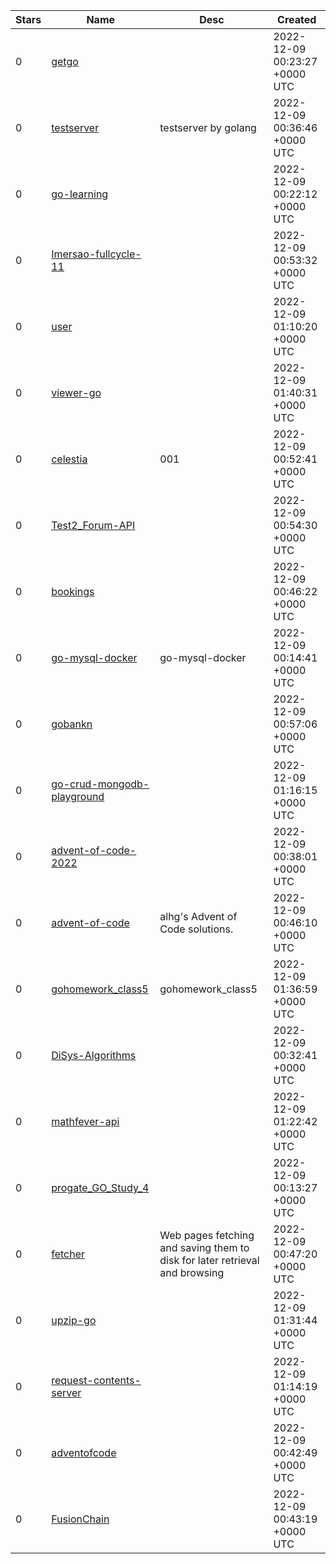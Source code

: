 | Stars | Name | Desc | Created | 
| ----- | ------- | ------------- | ------------- |
| 0 | [getgo](https://github.com/moby-it/getgo) |  | 2022-12-09 00:23:27 +0000 UTC |
| 0 | [testserver](https://github.com/shjhwoo/testserver) | testserver by golang | 2022-12-09 00:36:46 +0000 UTC |
| 0 | [go-learning](https://github.com/allenlin90/go-learning) |  | 2022-12-09 00:22:12 +0000 UTC |
| 0 | [Imersao-fullcycle-11](https://github.com/masilvasql/Imersao-fullcycle-11) |  | 2022-12-09 00:53:32 +0000 UTC |
| 0 | [user](https://github.com/FakeZhihu/user) |  | 2022-12-09 01:10:20 +0000 UTC |
| 0 | [viewer-go](https://github.com/ludw1gj/viewer-go) |  | 2022-12-09 01:40:31 +0000 UTC |
| 0 | [celestia](https://github.com/XF0707/celestia) | 001 | 2022-12-09 00:52:41 +0000 UTC |
| 0 | [Test2_Forum-API](https://github.com/kegodo/Test2_Forum-API) |  | 2022-12-09 00:54:30 +0000 UTC |
| 0 | [bookings](https://github.com/benjwill/bookings) |  | 2022-12-09 00:46:22 +0000 UTC |
| 0 | [go-mysql-docker](https://github.com/dasuken/go-mysql-docker) | go-mysql-docker | 2022-12-09 00:14:41 +0000 UTC |
| 0 | [gobankn](https://github.com/fpdsjr/gobankn) |  | 2022-12-09 00:57:06 +0000 UTC |
| 0 | [go-crud-mongodb-playground](https://github.com/MarcusAdriano/go-crud-mongodb-playground) |  | 2022-12-09 01:16:15 +0000 UTC |
| 0 | [advent-of-code-2022](https://github.com/MathewKostiuk/advent-of-code-2022) |  | 2022-12-09 00:38:01 +0000 UTC |
| 0 | [advent-of-code](https://github.com/alhg/advent-of-code) | alhg's Advent of Code solutions. | 2022-12-09 00:46:10 +0000 UTC |
| 0 | [gohomework_class5](https://github.com/Firstwater114514/gohomework_class5) | gohomework_class5 | 2022-12-09 01:36:59 +0000 UTC |
| 0 | [DiSys-Algorithms](https://github.com/2rius/DiSys-Algorithms) |  | 2022-12-09 00:32:41 +0000 UTC |
| 0 | [mathfever-api](https://github.com/ludw1gj/mathfever-api) |  | 2022-12-09 01:22:42 +0000 UTC |
| 0 | [progate_GO_Study_4](https://github.com/robbytrujillo/progate_GO_Study_4) |  | 2022-12-09 00:13:27 +0000 UTC |
| 0 | [fetcher](https://github.com/Rustery/fetcher) | Web pages fetching and saving them to disk for later retrieval and browsing | 2022-12-09 00:47:20 +0000 UTC |
| 0 | [upzip-go](https://github.com/turmind/upzip-go) |  | 2022-12-09 01:31:44 +0000 UTC |
| 0 | [request-contents-server](https://github.com/jodyheavener/request-contents-server) |  | 2022-12-09 01:14:19 +0000 UTC |
| 0 | [adventofcode](https://github.com/davidjcmar/adventofcode) |  | 2022-12-09 00:42:49 +0000 UTC |
| 0 | [FusionChain](https://github.com/sashaduke/FusionChain) |  | 2022-12-09 00:43:19 +0000 UTC |

